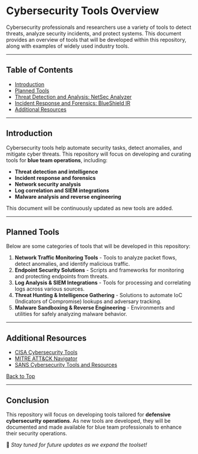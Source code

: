 # Cybersecurity Tools Overview

Cybersecurity professionals and researchers use a variety of tools to detect threats, analyze security incidents, and protect systems. This document provides an overview of tools that will be developed within this repository, along with examples of widely used industry tools.

---

## Table of Contents

- [Introduction](#introduction)
- [Planned Tools](#planned-tools)
- [Threat Detection and Analysis: NetSec Analyzer](#threat-detection-and-analysis-netsec-analyzer)
- [Incident Response and Forensics: BlueShield IR](#incident-response-and-forensics-blueshield-ir)
- [Additional Resources](#additional-resources)

---

## Introduction

Cybersecurity tools help automate security tasks, detect anomalies, and mitigate cyber threats. This repository will focus on developing and curating tools for **blue team operations**, including:

- **Threat detection and intelligence**
- **Incident response and forensics**
- **Network security analysis**
- **Log correlation and SIEM integrations**
- **Malware analysis and reverse engineering**

This document will be continuously updated as new tools are added.

---

## Planned Tools

Below are some categories of tools that will be developed in this repository:

1. **Network Traffic Monitoring Tools** - Tools to analyze packet flows, detect anomalies, and identify malicious traffic.
2. **Endpoint Security Solutions** - Scripts and frameworks for monitoring and protecting endpoints from threats.
3. **Log Analysis & SIEM Integrations** - Tools for processing and correlating logs across various sources.
4. **Threat Hunting & Intelligence Gathering** - Solutions to automate IoC (Indicators of Compromise) lookups and adversary tracking.
5. **Malware Sandboxing & Reverse Engineering** - Environments and utilities for safely analyzing malware behavior.

---

## Additional Resources

- [CISA Cybersecurity Tools](https://www.cisa.gov/cybersecurity-tools)
- [MITRE ATT&CK Navigator](https://attack.mitre.org/resources/)
- [SANS Cybersecurity Tools and Resources](https://www.sans.org/)

[Back to Top](#table-of-contents)

---

## Conclusion

This repository will focus on developing tools tailored for **defensive cybersecurity operations**. As new tools are developed, they will be documented and made available for blue team professionals to enhance their security operations.

🚀 *Stay tuned for future updates as we expand the toolset!*
